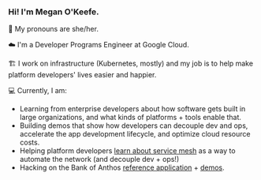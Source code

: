 
### Hi! I'm Megan O'Keefe.

🌈 My pronouns are she/her. 

☁️ I'm a Developer Programs Engineer at Google Cloud. 

🏗 I work on infrastructure (Kubernetes, mostly) and my job is to help make platform developers' lives easier and happier.

 💻 Currently, I am: 
- Learning from enterprise developers about how software gets built in large organizations, and what kinds of platforms + tools enable that. 
- Building demos that show how developers can decouple dev and ops, accelerate the app development lifecycle, and optimize cloud resource costs.
- Helping platform developers [learn about service mesh](https://github.com/askmeegs/learn-istio) as a way to automate the network (and decouple dev + ops!) 
- Hacking on the Bank of Anthos [reference application](https://github.com/GoogleCloudPlatform/bank-of-anthos) + [demos](https://github.com/GoogleCloudPlatform/bank-of-anthos-scripts).
